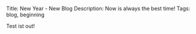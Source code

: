 Title: New Year - New Blog
Description: Now is always the best time!
Tags: blog, beginning

Test ist out!